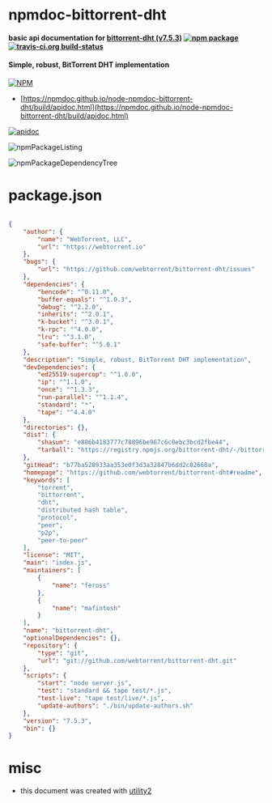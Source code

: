 # npmdoc-bittorrent-dht

#### basic api documentation for  [bittorrent-dht (v7.5.3)](https://github.com/webtorrent/bittorrent-dht#readme)  [![npm package](https://img.shields.io/npm/v/npmdoc-bittorrent-dht.svg?style=flat-square)](https://www.npmjs.org/package/npmdoc-bittorrent-dht) [![travis-ci.org build-status](https://api.travis-ci.org/npmdoc/node-npmdoc-bittorrent-dht.svg)](https://travis-ci.org/npmdoc/node-npmdoc-bittorrent-dht)

#### Simple, robust, BitTorrent DHT implementation

[![NPM](https://nodei.co/npm/bittorrent-dht.png?downloads=true&downloadRank=true&stars=true)](https://www.npmjs.com/package/bittorrent-dht)

- [https://npmdoc.github.io/node-npmdoc-bittorrent-dht/build/apidoc.html](https://npmdoc.github.io/node-npmdoc-bittorrent-dht/build/apidoc.html)

[![apidoc](https://npmdoc.github.io/node-npmdoc-bittorrent-dht/build/screenCapture.buildCi.browser.%252Ftmp%252Fbuild%252Fapidoc.html.png)](https://npmdoc.github.io/node-npmdoc-bittorrent-dht/build/apidoc.html)

![npmPackageListing](https://npmdoc.github.io/node-npmdoc-bittorrent-dht/build/screenCapture.npmPackageListing.svg)

![npmPackageDependencyTree](https://npmdoc.github.io/node-npmdoc-bittorrent-dht/build/screenCapture.npmPackageDependencyTree.svg)



# package.json

```json

{
    "author": {
        "name": "WebTorrent, LLC",
        "url": "https://webtorrent.io"
    },
    "bugs": {
        "url": "https://github.com/webtorrent/bittorrent-dht/issues"
    },
    "dependencies": {
        "bencode": "^0.11.0",
        "buffer-equals": "^1.0.3",
        "debug": "^2.2.0",
        "inherits": "^2.0.1",
        "k-bucket": "^3.0.1",
        "k-rpc": "^4.0.0",
        "lru": "^3.1.0",
        "safe-buffer": "^5.0.1"
    },
    "description": "Simple, robust, BitTorrent DHT implementation",
    "devDependencies": {
        "ed25519-supercop": "^1.0.0",
        "ip": "^1.1.0",
        "once": "^1.3.3",
        "run-parallel": "^1.1.4",
        "standard": "*",
        "tape": "^4.4.0"
    },
    "directories": {},
    "dist": {
        "shasum": "e886b4183777c78896be967c6c0ebc3bcd2fbe44",
        "tarball": "https://registry.npmjs.org/bittorrent-dht/-/bittorrent-dht-7.5.3.tgz"
    },
    "gitHead": "b77ba528933aa353e0f3d3a32847b6dd2c82660a",
    "homepage": "https://github.com/webtorrent/bittorrent-dht#readme",
    "keywords": [
        "torrent",
        "bittorrent",
        "dht",
        "distributed hash table",
        "protocol",
        "peer",
        "p2p",
        "peer-to-peer"
    ],
    "license": "MIT",
    "main": "index.js",
    "maintainers": [
        {
            "name": "feross"
        },
        {
            "name": "mafintosh"
        }
    ],
    "name": "bittorrent-dht",
    "optionalDependencies": {},
    "repository": {
        "type": "git",
        "url": "git://github.com/webtorrent/bittorrent-dht.git"
    },
    "scripts": {
        "start": "node server.js",
        "test": "standard && tape test/*.js",
        "test-live": "tape test/live/*.js",
        "update-authors": "./bin/update-authors.sh"
    },
    "version": "7.5.3",
    "bin": {}
}
```



# misc
- this document was created with [utility2](https://github.com/kaizhu256/node-utility2)

